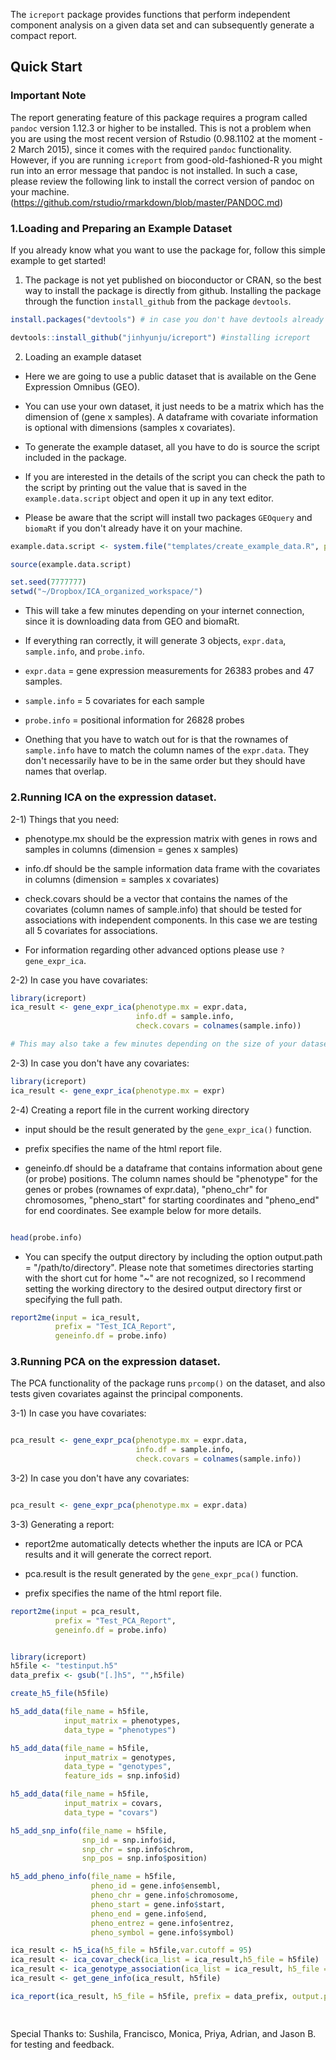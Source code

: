 
The `icreport` package provides functions that perform independent component analysis on a given data set and can subsequently generate a compact report. 

## Quick Start

### Important Note

The report generating feature of this package requires a program called ```pandoc``` version 1.12.3 or higher to be installed. This is not a problem when you are using the most recent version of Rstudio (0.98.1102 at the moment - 2 March 2015), since it comes with the required ```pandoc``` functionality. However, if you are running ```icreport``` from good-old-fashioned-R you might run into an error message that pandoc is not installed. In such a case, please review the following link to install the correct version of pandoc on your machine. (https://github.com/rstudio/rmarkdown/blob/master/PANDOC.md)

### 1.Loading and Preparing an Example Dataset

If you already know what you want to use the package for, follow this simple example to get started!

1) The package is not yet published on bioconductor or CRAN, so the best way to install the package is directly from github. Installing the package through the function ```install_github``` from the package ```devtools```.


```r
install.packages("devtools") # in case you don't have devtools already

devtools::install_github("jinhyunju/icreport") #installing icreport

```

2) Loading an example dataset

- Here we are going to use a public dataset that is available on the Gene Expression Omnibus (GEO).

- You can use your own dataset, it just needs to be a matrix which has the dimension of (gene x samples). A dataframe with covariate information is optional with dimensions (samples x covariates). 

- To generate the example dataset, all you have to do is source the script included in the package. 

- If you are interested in the details of the script you can check the path to the script by printing out the value that is saved in the ```example.data.script``` object and open it up in any text editor. 

- Please be aware that the script will install two packages ```GEOquery``` and ```biomaRt``` if you don't already have it on your machine. 

```r
example.data.script <- system.file("templates/create_example_data.R", package="icreport")

source(example.data.script)
```

```r
set.seed(7777777)
setwd("~/Dropbox/ICA_organized_workspace/")
```

- This will take a few minutes depending on your internet connection, since it is downloading data from GEO and biomaRt. 

- If everything ran correctly, it will generate 3 objects, ```expr.data```, ```sample.info```, and ```probe.info```.

- ```expr.data``` = gene expression measurements for 26383 probes and 47 samples. 

- ```sample.info``` = 5 covariates for each sample 

- ```probe.info``` = positional information for 26828 probes
  
  
- Onething that you have to watch out for is that the rownames of ```sample.info``` have to match the column names of the ```expr.data```. They don't necessarily have to be in the same order but they should have names that overlap. 


### 2.Running ICA on the expression dataset. 

2-1) Things that you need:

- phenotype.mx should be the expression matrix with genes in rows and samples in columns (dimension = genes x samples)

- info.df should be the sample information data frame with the covariates in columns (dimension = samples x covariates)

- check.covars should be a vector that contains the names of the covariates (column names of sample.info) that should be tested for associations with independent components. In this case we are testing all 5 covariates for associations.

- For information regarding other advanced options please use ```?gene_expr_ica```.

2-2) In case you have covariates:

```r
library(icreport)
ica_result <- gene_expr_ica(phenotype.mx = expr.data, 
                            info.df = sample.info,
                            check.covars = colnames(sample.info))

# This may also take a few minutes depending on the size of your dataset. 
```

2-3) In case you don't have any covariates:

```r
library(icreport)
ica_result <- gene_expr_ica(phenotype.mx = expr)

```

2-4) Creating a report file in the current working directory

- input should be the result generated by the ```gene_expr_ica()``` function.

- prefix specifies the name of the html report file. 

- geneinfo.df should be a dataframe that contains information about gene (or probe) positions. The column names should be "phenotype" for the genes or probes (rownames of expr.data), "pheno_chr" for chromosomes, "pheno_start" for starting coordinates and "pheno_end" for end coordinates. See example below for more details. 

```r

head(probe.info)

```

- You can specify the output directory by including the option output.path = "/path/to/directory". Please note that sometimes directories starting with the short cut for home "~" are not recognized, so I recommend setting the working directory to the desired output directory first or specifying the full path. 

```r
report2me(input = ica_result, 
          prefix = "Test_ICA_Report",
          geneinfo.df = probe.info)
```

### 3.Running PCA on the expression dataset. 

The PCA functionality of the package runs ```prcomp()``` on the dataset, and also tests given covariates against the principal components.

3-1) In case you have covariates:

```r

pca_result <- gene_expr_pca(phenotype.mx = expr.data, 
                            info.df = sample.info,
                            check.covars = colnames(sample.info))

```

3-2) In case you don't have any covariates:

```r

pca_result <- gene_expr_pca(phenotype.mx = expr.data)

```

3-3) Generating a report:

- report2me automatically detects whether the inputs are ICA or PCA results and it will generate the correct report. 

- pca.result is the result generated by the ```gene_expr_pca()``` function.

- prefix specifies the name of the html report file. 

```r
report2me(input = pca_result, 
          prefix = "Test_PCA_Report",
          geneinfo.df = probe.info)
```

```r

library(icreport)
h5file <- "testinput.h5"
data_prefix <- gsub("[.]h5", "",h5file)

create_h5_file(h5file)

h5_add_data(file_name = h5file,
            input_matrix = phenotypes,
            data_type = "phenotypes")

h5_add_data(file_name = h5file,
            input_matrix = genotypes,
            data_type = "genotypes",
            feature_ids = snp.info$id)

h5_add_data(file_name = h5file,
            input_matrix = covars,
            data_type = "covars")

h5_add_snp_info(file_name = h5file,
                snp_id = snp.info$id,
                snp_chr = snp.info$chrom,
                snp_pos = snp.info$position)

h5_add_pheno_info(file_name = h5file,
                  pheno_id = gene.info$ensembl,
                  pheno_chr = gene.info$chromosome,
                  pheno_start = gene.info$start,
                  pheno_end = gene.info$end,
                  pheno_entrez = gene.info$entrez,
                  pheno_symbol = gene.info$symbol)

ica_result <- h5_ica(h5_file = h5file,var.cutoff = 95)
ica_result <- ica_covar_check(ica_list = ica_result,h5_file = h5file)
ica_result <- ica_genotype_association(ica_list = ica_result, h5_file = h5file)
ica_result <- get_gene_info(ica_result, h5file)

ica_report(ica_result, h5_file = h5file, prefix = data_prefix, output.path = "./")

    
```
Special Thanks to: Sushila, Francisco, Monica, Priya, Adrian, and Jason B. for testing and feedback. 
